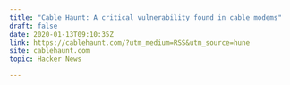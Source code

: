 ```yaml
---
title: "Cable Haunt: A critical vulnerability found in cable modems"
draft: false
date: 2020-01-13T09:10:35Z
link: https://cablehaunt.com/?utm_medium=RSS&utm_source=hune
site: cablehaunt.com
topic: Hacker News  

---
```

